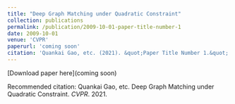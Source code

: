 ```yaml
---
title: "Deep Graph Matching under Quadratic Constraint"
collection: publications
permalink: /publication/2009-10-01-paper-title-number-1
date: 2009-10-01
venue: 'CVPR'
paperurl: 'coming soon'
citation: 'Quankai Gao, etc. (2021). &quot;Paper Title Number 1.&quot; <i>CVPR 2021</i>. 1(1).'
---
```


[Download paper here](coming soon)

Recommended citation: Quankai Gao, etc. Deep Graph Matching under Quadratic Constraint. <i>CVPR</i>. 2021.
